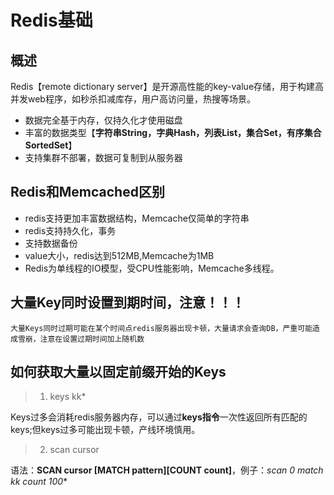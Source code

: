 Redis基础
============
## 概述
Redis【remote dictionary server】是开源高性能的key-value存储，用于构建高并发web程序，如秒杀扣减库存，用户高访问量，热搜等场景。  
- 数据完全基于内存，仅持久化才使用磁盘
- 丰富的数据类型【**字符串String，字典Hash，列表List，集合Set，有序集合SortedSet**】
- 支持集群不部署，数据可复制到从服务器
## Redis和Memcached区别
- redis支持更加丰富数据结构，Memcache仅简单的字符串
- redis支持持久化，事务
- 支持数据备份
- value大小，redis达到512MB,Memcache为1MB
- Redis为单线程的IO模型，受CPU性能影响，Memcache多线程。
## 大量Key同时设置到期时间，注意！！！
```
大量Keys同时过期可能在某个时间点redis服务器出现卡顿，大量请求会查询DB，严重可能造成雪崩，注意在设置过期时间加上随机数
```
## 如何获取大量以固定前缀开始的Keys
> 1. keys kk*  

Keys过多会消耗redis服务器内存，可以通过**keys指令**一次性返回所有匹配的keys;但keys过多可能出现卡顿，产线环境慎用。  

> 2. scan cursor  

语法：**SCAN cursor [MATCH pattern][COUNT count]**，例子：**scan 0 match kk* count 100**  

